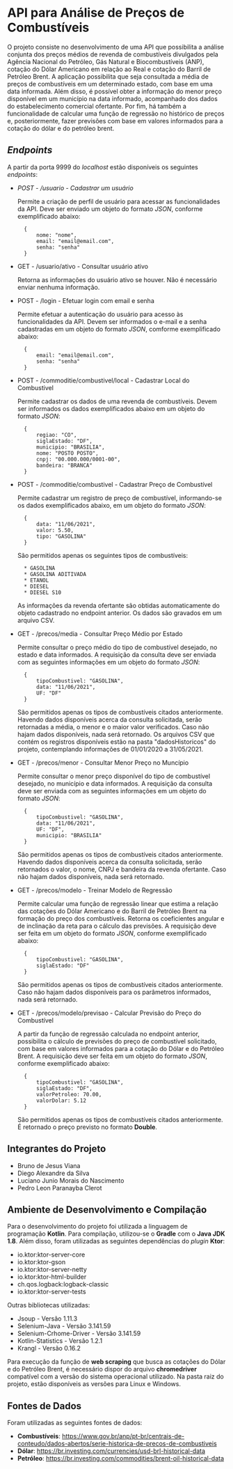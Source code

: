 # API para Análise de Preços de Combustíveis

O projeto consiste no desenvolvimento de uma API 
que possibilita a análise conjunta dos preços médios
de revenda de combustíveis divulgados pela Agência 
Nacional do Petróleo, Gás Natural e Biocombustíveis 
(ANP), cotação do Dólar Americano em relação ao Real 
e cotação do Barril de Petróleo Brent. A aplicação 
possibilita que seja consultada a média de preços de
combustíveis em um determinado estado, com base em uma
data informada. Além disso, é possível obter a informação
do menor preço disponível em um município na data informado, 
acompanhado dos dados do estabelecimento comercial ofertante.
Por fim, há também a funcionalidade de calcular uma função de
regressão no histórico de preços e, posteriormente, fazer
previsões com base em valores informados para a cotação do
dólar e do petróleo brent.

## *Endpoints*

A partir da porta 9999 do *localhost* estão disponíveis 
os seguintes *endpoints*:

* *POST - /usuario - Cadastrar um usuário* 
  
  Permite a criação de perfil de usuário para acessar as funcionalidades
  da API. Deve ser enviado um objeto do formato *JSON*, conforme exemplificado
  abaixo:
        
        {
            nome: "nome",
            email: "email@email.com",
            senha: "senha"
        }
  
* GET  - /usuario/ativo - Consultar usuário ativo
  
  Retorna as informações do usuário ativo se houver. Não é necessário enviar 
  nenhuma informação.
  
* POST - /login - Efetuar login com email e senha
  
  Permite efetuar a autenticação do usuário para acesso às funcionalidades da
  API. Devem ser informados o e-mail e a senha cadastradas em um objeto do 
  formato *JSON*, comforme exemplificado abaixo:
        
        {
            email: "email@email.com",
            senha: "senha"
        }
  
* POST - /commoditie/combustivel/local - Cadastrar Local do Combustivel
  
  Permite cadastrar os dados de uma revenda de combustíveis. Devem ser
  informados os dados exemplificados abaixo em um objeto do formato *JSON*:
        
        {
            regiao: "CO",
            siglaEstado: "DF",
            municipio: "BRASILIA",
            nome: "POSTO POSTO",
            cnpj: "00.000.000/0001-00",
            bandeira: "BRANCA"
        }
  
* POST - /commoditie/combustivel - Cadastrar Preço de Combustível
  
  Permite cadastrar um registro de preço de combustível, informando-se os
  dados exemplificados abaixo, em um objeto do formato *JSON*:
  
        {
            data: "11/06/2021",
            valor: 5.50,
            tipo: "GASOLINA"
        }
  
  São permitidos apenas os seguintes tipos de combustíveis:
        
        * GASOLINA
        * GASOLINA ADITIVADA
        * ETANOL
        * DIESEL
        * DIESEL S10
  
  As informações da revenda ofertante são obtidas automaticamente do 
  objeto cadastrado no endpoint anterior.
  Os dados são gravados em um arquivo CSV.
  
* GET  - /precos/media - Consultar Preço Médio por Estado
  
  Permite consultar o preço médio do tipo de combustível desejado, no
  estado e data informados. A requisição da consulta deve ser enviada
  com as seguintes informações em um objeto do formato *JSON*:
  
        {
            tipoCombustivel: "GASOLINA",
            data: "11/06/2021",
            UF: "DF"
        }
  
  São permitidos apenas os tipos de combustíveis citados anteriormente.
  Havendo dados disponíveis acerca da consulta solicitada, serão retornadas
  a média, o menor e o maior valor verificados. Caso não hajam dados disponíveis,
  nada será retornado. Os arquivos CSV que contém os registros disponíveis estão
  na pasta "dadosHistoricos" do projeto, contemplando informações de 01/01/2020 a 
  31/05/2021.
  
* GET  - /precos/menor - Consultar Menor Preço no Muncípio

  Permite consultar o menor preço disponível do tipo de combustível desejado, no
  município e data informados. A requisição da consulta deve ser enviada
  com as seguintes informações em um objeto do formato *JSON*:

        {
            tipoCombustivel: "GASOLINA",
            data: "11/06/2021",
            UF: "DF",
            municipio: "BRASILIA"
        }

  São permitidos apenas os tipos de combustíveis citados anteriormente.
  Havendo dados disponíveis acerca da consulta solicitada, serão retornados
  o valor, o nome, CNPJ e bandeira da revenda ofertante. Caso não hajam 
  dados disponíveis, nada será retornado.
  
* GET  - /precos/modelo - Treinar Modelo de Regressão
  
  Permite calcular uma função de regressão linear que estima a relação das
  cotações do Dólar Americano e do Barril de Petróleo Brent na formação do 
  preço dos combustíveis. Retorna os coeficientes angular e de inclinação da
  reta para o cálculo das previsões. A requisição deve ser feita em um objeto
  do formato *JSON*, conforme exemplificado abaixo:

        {
            tipoCombustivel: "GASOLINA",
            siglaEstado: "DF"
        }

  São permitidos apenas os tipos de combustíveis citados anteriormente.
  Caso não hajam dados disponíveis para os parâmetros informados,
  nada será retornado.
  
* GET  - /precos/modelo/previsao - Calcular Previsão do Preço do Combustível

  A partir da função de regressão calculada no endpoint anterior, possibilita
  o cálculo de previsões do preço de combustível solicitado, com base em valores 
  informados para a cotação do Dólar e do Petróleo Brent. A requisição deve 
  ser feita em um objeto do formato *JSON*, conforme exemplificado abaixo:

        {
            tipoCombustivel: "GASOLINA",
            siglaEstado: "DF",
            valorPetroleo: 70.00,
            valorDolar: 5.12
        }

  São permitidos apenas os tipos de combustíveis citados anteriormente.
  É retornado o preço previsto no formato **Double**.
  
## Integrantes do Projeto

* Bruno de Jesus Viana
* Diego Alexandre da Silva
* Luciano Junio Morais do Nascimento
* Pedro Leon Paranayba Clerot

## Ambiente de Desenvolvimento e Compilação

Para o desenvolvimento do projeto foi utilizada a 
linguagem de programação **Kotlin**. Para compilação, 
utilizou-se o **Gradle** com o **Java JDK 1.8**. 
Além disso, foram utilizadas as seguintes dependências 
do *plugin* **Ktor**:

* io.ktor:ktor-server-core
* io.ktor:ktor-gson
* io.ktor:ktor-server-netty
* io.ktor:ktor-html-builder
* ch.qos.logback:logback-classic
* io.ktor:ktor-server-tests

Outras bibliotecas utilizadas:

* Jsoup - Versão 1.11.3
* Selenium-Java - Versão 3.141.59
* Selenium-Crhome-Driver - Versão 3.141.59
* Kotlin-Statistics - Versão 1.2.1
* Krangl - Versão 0.16.2

Para execução da função de **web scraping** que busca as cotações do Dólar 
e do Petróleo Brent, é necessário dispor do arquivo **chromedriver** 
compatível com a versão do sistema operacional utilizado. Na pasta 
raiz do projeto, estão disponíveis as versões para Linux e Windows.

## Fontes de Dados

Foram utilizadas as seguintes fontes de dados:

* **Combustíveis**: https://www.gov.br/anp/pt-br/centrais-de-conteudo/dados-abertos/serie-historica-de-precos-de-combustiveis
* **Dólar**: https://br.investing.com/currencies/usd-brl-historical-data
* **Petróleo**: https://br.investing.com/commodities/brent-oil-historical-data